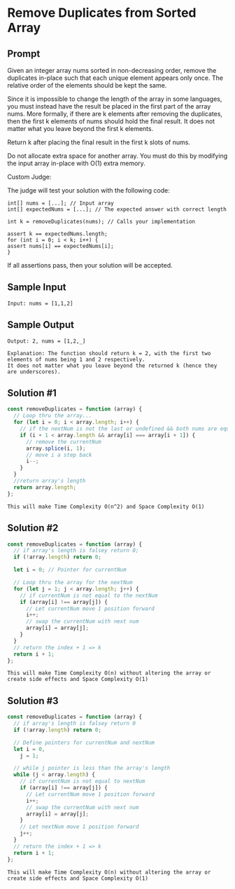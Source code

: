 # Remove Duplicates from Sorted Array

## Prompt

Given an integer array nums sorted in non-decreasing order, remove the duplicates in-place such that each unique element appears only once. The relative order of the elements should be kept the same.

Since it is impossible to change the length of the array in some languages, you must instead have the result be placed in the first part of the array nums. More formally, if there are k elements after removing the duplicates, then the first k elements of nums should hold the final result. It does not matter what you leave beyond the first k elements.

Return k after placing the final result in the first k slots of nums.

Do not allocate extra space for another array. You must do this by modifying the input array in-place with O(1) extra memory.

Custom Judge:

The judge will test your solution with the following code:

```
int[] nums = [...]; // Input array
int[] expectedNums = [...]; // The expected answer with correct length

int k = removeDuplicates(nums); // Calls your implementation

assert k == expectedNums.length;
for (int i = 0; i < k; i++) {
assert nums[i] == expectedNums[i];
}
```

If all assertions pass, then your solution will be accepted.

## Sample Input

```
Input: nums = [1,1,2]

```

## Sample Output

```
Output: 2, nums = [1,2,_]

Explanation: The function should return k = 2, with the first two elements of nums being 1 and 2 respectively.
It does not matter what you leave beyond the returned k (hence they are underscores).
```

## Solution #1

```js
const removeDuplicates = function (array) {
  // Loop thru the array...
  for (let i = 0; i < array.length; i++) {
    // if the nextNum is not the last or undefined && both nums are equal
    if (i + 1 < array.length && array[i] === array[i + 1]) {
      // remove the currentNum
      array.splice(i, 1);
      // move i a step back
      i--;
    }
  }
  //return array's length
  return array.length;
};
```

```
This will make Time Complexity O(n^2) and Space Complexity O(1)
```

## Solution #2

```js
const removeDuplicates = function (array) {
  // if array's length is falsey return 0;
  if (!array.length) return 0;

  let i = 0; // Pointer for currentNum

  // Loop thru the array for the nextNum
  for (let j = 1; j < array.length; j++) {
    // if currentNum is not equal to the nextNum
    if (array[i] !== array[j]) {
      // Let currentNum move 1 position forward
      i++;
      // swap the currentNum with next num
      array[i] = array[j];
    }
  }
  // return the index + 1 => k
  return i + 1;
};
```

```
This will make Time Complexity O(n) without altering the array or create side effects and Space Complexity O(1)
```

## Solution #3

```js
const removeDuplicates = function (array) {
  // if array's length is falsey return 0
  if (!array.length) return 0;

  // Define pointers for currentNum and nextNum
  let i = 0,
    j = 1;

  // while j pointer is less than the array's length
  while (j < array.length) {
    // if currentNum is not equal to nextNum
    if (array[i] !== array[j]) {
      // Let currentNum move 1 position forward
      i++;
      // swap the currentNum with next num
      array[i] = array[j];
    }
    // Let nextNum move 1 position forward
    j++;
  }
  // return the index + 1 => k
  return i + 1;
};
```

```
This will make Time Complexity O(n) without altering the array or create side effects and Space Complexity O(1)
```
